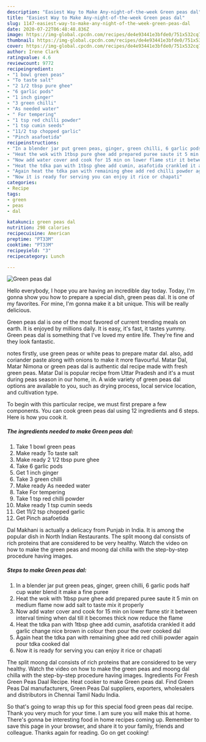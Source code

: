 ```yaml
---
description: "Easiest Way to Make Any-night-of-the-week Green peas dal"
title: "Easiest Way to Make Any-night-of-the-week Green peas dal"
slug: 1147-easiest-way-to-make-any-night-of-the-week-green-peas-dal
date: 2020-07-22T06:48:48.836Z
image: https://img-global.cpcdn.com/recipes/de4e93441e3bfde0/751x532cq70/green-peas-dal-recipe-main-photo.jpg
thumbnail: https://img-global.cpcdn.com/recipes/de4e93441e3bfde0/751x532cq70/green-peas-dal-recipe-main-photo.jpg
cover: https://img-global.cpcdn.com/recipes/de4e93441e3bfde0/751x532cq70/green-peas-dal-recipe-main-photo.jpg
author: Irene Clark
ratingvalue: 4.6
reviewcount: 9772
recipeingredient:
- "1 bowl green peas"
- "To taste salt"
- "2 1/2 tbsp pure ghee"
- "6 garlic pods"
- "1 inch ginger"
- "3 green chilli"
- "As needed water"
- " For tempering"
- "1 tsp red chilli powder"
- "1 tsp cumin seeds"
- "11/2 tsp chopped garlic"
- "Pinch asafoetida"
recipeinstructions:
- "In a blender jar put green peas, ginger, green chilli, 6 garlic pods half cup water blend it make a fine puree"
- "Heat the wok with 1tbsp pure ghee add prepared puree saute it 5 min on medium flame now add salt to taste mix it properly"
- "Now add water cover and cook for 15 min on lower flame stir it between interval timing when dal till it becomes thick now reduce the flame"
- "Heat the tdka pan with 1tbsp ghee add cumin, asafotida crankled it add garlic change nice brown in colour then pour the over cooked dal"
- "Again heat the tdka pan with remaining ghee add red chilli powder again pour tdka cooked dal"
- "Now it is ready for serving you can enjoy it rice or chapati"
categories:
- Recipe
tags:
- green
- peas
- dal

katakunci: green peas dal 
nutrition: 298 calories
recipecuisine: American
preptime: "PT33M"
cooktime: "PT33M"
recipeyield: "3"
recipecategory: Lunch

---
```



![Green peas dal](https://img-global.cpcdn.com/recipes/de4e93441e3bfde0/751x532cq70/green-peas-dal-recipe-main-photo.jpg)

Hello everybody, I hope you are having an incredible day today. Today, I'm gonna show you how to prepare a special dish, green peas dal. It is one of my favorites. For mine, I'm gonna make it a bit unique. This will be really delicious.

Green peas dal is one of the most favored of current trending meals on earth. It is enjoyed by millions daily. It is easy, it's fast, it tastes yummy. Green peas dal is something that I've loved my entire life. They're fine and they look fantastic.

notes firstly, use green peas or white peas to prepare matar dal. also, add coriander paste along with onions to make it more flavourful. Matar Dal, Matar Nimona or green peas dal is authentic dal recipe made with fresh green peas. Matar Dal is popular recipe from Uttar Pradesh and it&#39;s a must during peas season in our home, in. A wide variety of green peas dal options are available to you, such as drying process, local service location, and cultivation type.


To begin with this particular recipe, we must first prepare a few components. You can cook green peas dal using 12 ingredients and 6 steps. Here is how you cook it.

<!--inarticleads1-->

##### The ingredients needed to make Green peas dal:

1. Take 1 bowl green peas
1. Make ready To taste salt
1. Make ready 2 1/2 tbsp pure ghee
1. Take 6 garlic pods
1. Get 1 inch ginger
1. Take 3 green chilli
1. Make ready As needed water
1. Take  For tempering
1. Take 1 tsp red chilli powder
1. Make ready 1 tsp cumin seeds
1. Get 11/2 tsp chopped garlic
1. Get Pinch asafoetida


Dal Makhani is actually a delicacy from Punjab in India. It is among the popular dish in North Indian Restaurants. The split moong dal consists of rich proteins that are considered to be very healthy. Watch the video on how to make the green peas and moong dal chilla with the step-by-step procedure having images. 

<!--inarticleads2-->

##### Steps to make Green peas dal:

1. In a blender jar put green peas, ginger, green chilli, 6 garlic pods half cup water blend it make a fine puree
1. Heat the wok with 1tbsp pure ghee add prepared puree saute it 5 min on medium flame now add salt to taste mix it properly
1. Now add water cover and cook for 15 min on lower flame stir it between interval timing when dal till it becomes thick now reduce the flame
1. Heat the tdka pan with 1tbsp ghee add cumin, asafotida crankled it add garlic change nice brown in colour then pour the over cooked dal
1. Again heat the tdka pan with remaining ghee add red chilli powder again pour tdka cooked dal
1. Now it is ready for serving you can enjoy it rice or chapati


The split moong dal consists of rich proteins that are considered to be very healthy. Watch the video on how to make the green peas and moong dal chilla with the step-by-step procedure having images. Ingredients For Fresh Green Peas Daal Recipe. Heat cooker to make Green peas dal. Find Green Peas Dal manufacturers, Green Peas Dal suppliers, exporters, wholesalers and distributors in Chennai Tamil Nadu India. 

So that's going to wrap this up for this special food green peas dal recipe. Thank you very much for your time. I am sure you will make this at home. There's gonna be interesting food in home recipes coming up. Remember to save this page in your browser, and share it to your family, friends and colleague. Thanks again for reading. Go on get cooking!
